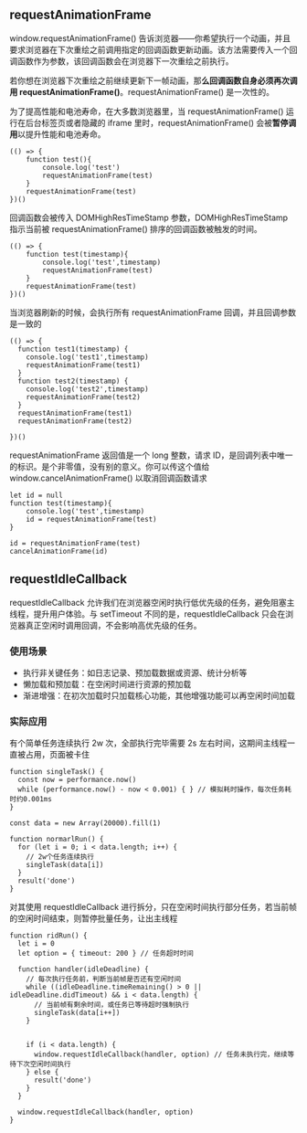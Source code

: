 ## requestAnimationFrame

window.requestAnimationFrame() 告诉浏览器——你希望执行一个动画，并且要求浏览器在下次重绘之前调用指定的回调函数更新动画。该方法需要传入一个回调函数作为参数，该回调函数会在浏览器下一次重绘之前执行。

若你想在浏览器下次重绘之前继续更新下一帧动画，那**么回调函数自身必须再次调用 requestAnimationFrame()**。requestAnimationFrame() 是一次性的。

为了提高性能和电池寿命，在大多数浏览器里，当 requestAnimationFrame() 运行在后台标签页或者隐藏的 iframe 里时，requestAnimationFrame() 会被**暂停调用**以提升性能和电池寿命。

```
(() => {
    function test(){
        console.log('test')
        requestAnimationFrame(test)
    }
    requestAnimationFrame(test)
})()
```

回调函数会被传入 DOMHighResTimeStamp 参数，DOMHighResTimeStamp 指示当前被 requestAnimationFrame() 排序的回调函数被触发的时间。

```
(() => {
    function test(timestamp){
        console.log('test',timestamp)
        requestAnimationFrame(test)
    }
    requestAnimationFrame(test)
})()
```

当浏览器刷新的时候，会执行所有 requestAnimationFrame 回调，并且回调参数是一致的

```
(() => {
  function test1(timestamp) {
    console.log('test1',timestamp)
    requestAnimationFrame(test1)
  }
  function test2(timestamp) {
    console.log('test2',timestamp)
    requestAnimationFrame(test2)
  }
  requestAnimationFrame(test1)
  requestAnimationFrame(test2)

})()

```

requestAnimationFrame 返回值是一个 long 整数，请求 ID，是回调列表中唯一的标识。是个非零值，没有别的意义。你可以传这个值给 window.cancelAnimationFrame() 以取消回调函数请求

```
let id = null
function test(timestamp){
    console.log('test',timestamp)
    id = requestAnimationFrame(test)
}

id = requestAnimationFrame(test)
cancelAnimationFrame(id)
```

## requestIdleCallback

requestIdleCallback 允许我们在浏览器空闲时执行低优先级的任务，避免阻塞主线程，提升用户体验。与 setTimeout 不同的是，requestIdleCallback 只会在浏览器真正空闲时调用回调，不会影响高优先级的任务。

### 使用场景

- 执行非关键任务：如日志记录、预加载数据或资源、统计分析等
- 懒加载和预加载：在空闲时间进行资源的预加载
- 渐进增强：在初次加载时只加载核心功能，其他增强功能可以再空闲时间加载

### 实际应用

有个简单任务连续执行 2w 次，全部执行完毕需要 2s 左右时间，这期间主线程一直被占用，页面被卡住

```
function singleTask() {
  const now = performance.now()
  while (performance.now() - now < 0.001) { } // 模拟耗时操作，每次任务耗时约0.001ms
}

const data = new Array(20000).fill(1)

function normarlRun() {
  for (let i = 0; i < data.length; i++) {
    // 2w个任务连续执行
    singleTask(data[i])
  }
  result('done')
}
```

对其使用 requestIdleCallback 进行拆分，只在空闲时间执行部分任务，若当前帧的空闲时间结束，则暂停批量任务，让出主线程

```
function ridRun() {
  let i = 0
  let option = { timeout: 200 } // 任务超时时间

  function handler(idleDeadline) {
    // 每次执行任务前，判断当前帧是否还有空闲时间
    while ((idleDeadline.timeRemaining() > 0 || idleDeadline.didTimeout) && i < data.length) {
      // 当前帧有剩余时间，或任务已等待超时强制执行
      singleTask(data[i++])
    }


    if (i < data.length) {
      window.requestIdleCallback(handler, option) // 任务未执行完，继续等待下次空闲时间执行
    } else {
      result('done')
    }
  }

  window.requestIdleCallback(handler, option)
}

```
